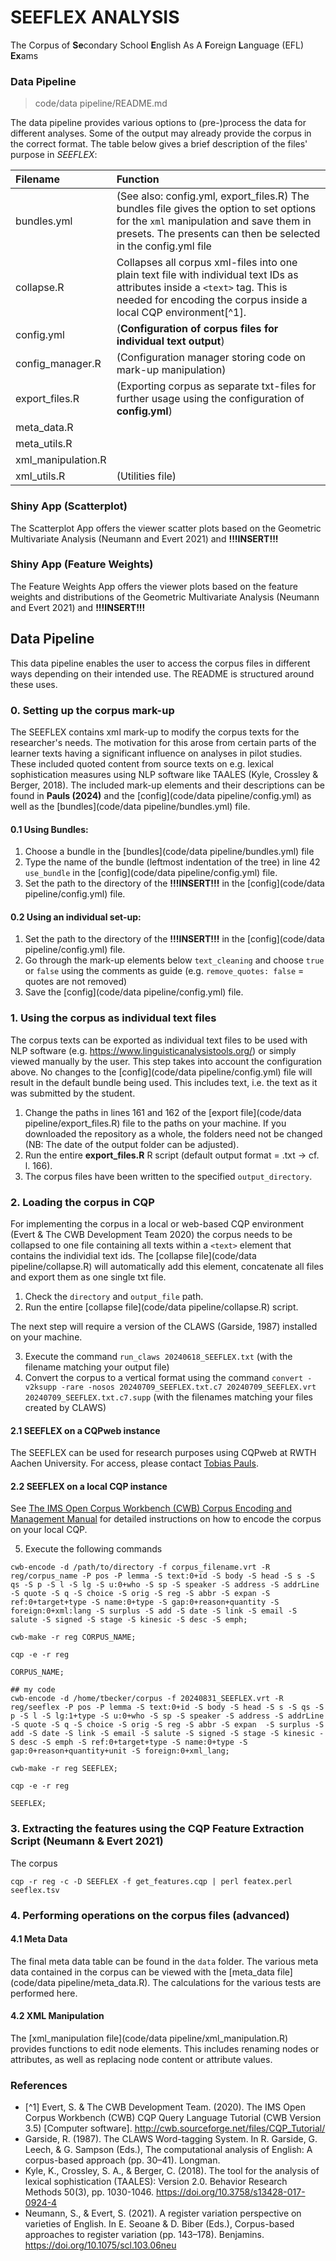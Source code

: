 # SEEFLEX ANALYSIS

The Corpus of **Se**condary School **E**nglish As A **F**oreign **L**anguage (EFL) **Ex**ams


### Data Pipeline

> code/data pipeline/README.md

The data pipeline provides various options to (pre-)process the data for different analyses. Some of the output may already provide the corpus in the correct format. The table below gives a brief description of the files' purpose in *SEEFLEX*:

| Filename | Function      |
|:--------| :-------------|
| bundles.yml | (See also: config.yml, export_files.R) The bundles file gives the option to set options for the ```xml``` manipulation and save them in presets. The presents can then be selected in the config.yml file |
| collapse.R | Collapses all corpus xml-files into one plain text file with individual text IDs as attributes inside a ```<text>``` tag. This is needed for encoding the corpus inside a local CQP  environment[^1]. |
| config.yml|(**Configuration of corpus files for individual text output**) |
| config_manager.R | (Configuration manager storing code on mark-up manipulation) |
| export_files.R | (Exporting corpus as separate txt-files for further usage using the configuration of **config.yml**) |
| meta_data.R | |
| meta_utils.R | |
| xml_manipulation.R ||
| xml_utils.R | (Utilities file) |



### Shiny App (Scatterplot)

The Scatterplot App offers the viewer scatter plots based on the Geometric Multivariate Analysis (Neumann and Evert 2021) and **!!!INSERT!!!**

### Shiny App (Feature Weights)

The Feature Weights App offers the viewer plots based on the feature weights and distributions of the Geometric Multivariate Analysis (Neumann and Evert 2021) and **!!!INSERT!!!**

## Data Pipeline

This data pipeline enables the user to access the corpus files in different ways depending on their intended use. The README is structured around these uses.


### 0. Setting up the corpus mark-up

The SEEFLEX contains xml mark-up to modify the corpus texts for the researcher's needs. The motivation for this arose from certain parts of the learner texts having a significant influence on analyses in pilot studies. These included quoted content from source texts on e.g. lexical sophistication measures using NLP software like TAALES (Kyle, Crossley & Berger, 2018). The included mark-up elements and their descriptions can be found in **Pauls (2024)** and the [config](code/data pipeline/config.yml) as well as the [bundles](code/data pipeline/bundles.yml) file.


#### 0.1 Using Bundles:
1. Choose a bundle in the [bundles](code/data pipeline/bundles.yml) file
2. Type the name of the bundle (leftmost indentation of the tree) in line 42 `use_bundle` in the [config](code/data pipeline/config.yml) file. 
3. Set the path to the directory of the **!!!INSERT!!!** in the [config](code/data pipeline/config.yml) file.

#### 0.2 Using an individual set-up:
1. Set the path to the directory of the **!!!INSERT!!!** in the [config](code/data pipeline/config.yml) file.
2. Go through the mark-up elements below `text_cleaning` and choose `true` or `false` using the comments as guide (e.g. `remove_quotes: false` = quotes are not removed)
3. Save the [config](code/data pipeline/config.yml) file.



### 1. Using the corpus as individual text files

The corpus texts can be exported as individual text files to be used with NLP software (e.g. https://www.linguisticanalysistools.org/) or simply viewed manually by the user. This step takes into account the configuration above. No changes to the [config](code/data pipeline/config.yml) file will result in the default bundle being used. This includes text, i.e. the text as it was submitted by the student.

1. Change the paths in lines 161 and 162 of the [export file](code/data pipeline/export_files.R) file to the paths on your machine. If you downloaded the repository as a whole, the folders need not be changed (NB: The date of the output folder can be adjusted).
2. Run the entire **export_files.R** R script (default output format = .txt -> cf. l. 166).
3. The corpus files have been written to the specified `output_directory`.



### 2. Loading the corpus in CQP

For implementing the corpus in a local or web-based CQP environment (Evert & The CWB Development Team 2020) the corpus needs to be collapsed to one file containing all texts within a `<text>` element that contains the individial text ids. The [collapse file](code/data pipeline/collapse.R) will automatically add this element, concatenate all files and export them as one single txt file.

1. Check the `directory` and `output_file` path.
2. Run the entire [collapse file](code/data pipeline/collapse.R) script.

The next step will require a version of the CLAWS (Garside, 1987) installed on your machine.

3. Execute the command `run_claws 20240618_SEEFLEX.txt` (with the filename matching your output file)
4. Convert the corpus to a vertical format using the command `convert -v2ksupp -rare -nosos 20240709_SEEFLEX.txt.c7 20240709_SEEFLEX.vrt 20240709_SEEFLEX.txt.c7.supp` (with the filenames matching your files created by CLAWS)


#### 2.1 SEEFLEX on a CQPweb instance

The SEEFLEX can be used for research purposes using CQPweb at RWTH Aachen University. For access, please contact [Tobias Pauls](mailto:tobias.pauls@ifaar.rwth-aachen.de).


#### 2.2 SEEFLEX on a local CQP instance

See [The IMS Open Corpus Workbench (CWB) Corpus Encoding and Management Manual](https://cwb.sourceforge.io/files/CWB_Encoding_Tutorial.pdf) for detailed instructions on how to encode the corpus on your local CQP.

5. Execute the following commands
```
cwb-encode -d /path/to/directory -f corpus_filename.vrt -R reg/corpus_name -P pos -P lemma -S text:0+id -S body -S head -S s -S qs -S p -S l -S lg -S u:0+who -S sp -S speaker -S address -S addrLine -S quote -S q -S choice -S orig -S reg -S abbr -S expan -S ref:0+target+type -S name:0+type -S gap:0+reason+quantity -S foreign:0+xml:lang -S surplus -S add -S date -S link -S email -S salute -S signed -S stage -S kinesic -S desc -S emph;

cwb-make -r reg CORPUS_NAME;

cqp -e -r reg

CORPUS_NAME; 

## my code
cwb-encode -d /home/tbecker/corpus -f 20240831_SEEFLEX.vrt -R reg/seeflex -P pos -P lemma -S text:0+id -S body -S head -S s -S qs -S p -S l -S lg:1+type -S u:0+who -S sp -S speaker -S address -S addrLine -S quote -S q -S choice -S orig -S reg -S abbr -S expan  -S surplus -S add -S date -S link -S email -S salute -S signed -S stage -S kinesic -S desc -S emph -S ref:0+target+type -S name:0+type -S gap:0+reason+quantity+unit -S foreign:0+xml_lang;

cwb-make -r reg SEEFLEX;

cqp -e -r reg

SEEFLEX; 
```


### 3. Extracting the features using the CQP Feature Extraction Script (Neumann & Evert 2021)

The corpus

```
cqp -r reg -c -D SEEFLEX -f get_features.cqp | perl featex.perl seeflex.tsv

```


### 4. Performing operations on the corpus files (advanced)

#### 4.1 Meta Data

The final meta data table can be found in the `data` folder. The various meta data contained in the corpus can be viewed with the [meta_data file](code/data pipeline/meta_data.R). The calculations for the various tests are performed here.


#### 4.2 XML Manipulation 

The [xml_manipulation file](code/data pipeline/xml_manipulation.R) provides functions to edit node elements. This includes renaming nodes or attributes, as well as replacing node content or attribute values.



### References

- [^1] Evert, S. & The CWB Development Team. (2020). The IMS Open Corpus Workbench (CWB) CQP Query Language Tutorial (CWB Version 3.5) [Computer software]. http://cwb.sourceforge.net/files/CQP_Tutorial/
- Garside, R. (1987). The CLAWS Word-tagging System. In R. Garside, G. Leech, & G. Sampson (Eds.), The computational analysis of English: A corpus-based approach (pp. 30–41). Longman.
- Kyle, K., Crossley, S. A., & Berger, C. (2018). The tool for the analysis of lexical sophistication (TAALES): Version 2.0. Behavior Research Methods 50(3), pp. 1030-1046. https://doi.org/10.3758/s13428-017-0924-4
- Neumann, S., & Evert, S. (2021). A register variation perspective on varieties of English. In E. Seoane & D. Biber (Eds.), Corpus-based approaches to register variation (pp. 143–178). Benjamins. https://doi.org/10.1075/scl.103.06neu